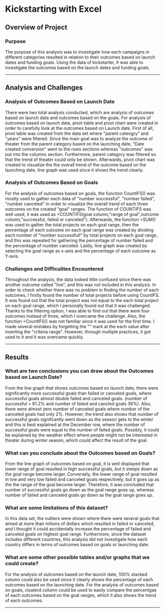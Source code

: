 # Kickstarting with Excel
## Overview of Project 
### Purpose
The purpose of this analysis was to investigate how each campaigns in different categories resulted in relation to their outcomes based on launch dates and funding goals. Using the data of kickstarter, It was able to investigate the outcomes based on the launch dates and funding goals. 

---

## Analysis and Challenges
### Analysis of Outcomes Based on Launch Date 
There were two total analysis conducted, which are analysis of outcomes based on launch date and outcomes based on the goals. For analysis of outcomes based on launch date, pivot table and pivot chart were created in order to carefully look at the outcomes based on Launch date. First of all, pivot table was created from the data set where "parent cateogry" and "years" were filtered. Since the main goal was to analyze the outcome of theater from the parent category based on the launching date, "Date created conversion" went to the rows sections whereas "outcomes" was put into the columns section. Furthermore, parent category was filtered  so that the trend of theater could only be shown. Afterwards, pivot chart was created to visualize the the overall trend of the outcome based on the launching date, line graph was used since it shows the trend clearly. 
### Analysis of Outcomes Based on Goals
For the analysis of outcomes based on goals, the function CountIFS() was mostly used to gather each data of "number successful", "number failed", "number canceled" in order to visualize the overall trend of each three outcomes on the created "goal" ranges. The function of COUNTIFS was well used, it was used as =COUNTIFS(goal column,"range of goal",outcome column,"successful, failed or canceled"). Afterwards, the function =SUM() was used to gather the total projects on each goal range, then the percentage of each outcome on each goal range was created by dividing each number of "number successfull" by total projects on each goal range, and this was repeated for gathering the percentage of number failed and the percentage of number canceled. Lastly, line graph was created by selecting the goal range as x-axis and the percentage of each outcome as Y-axis. 
### Challenges and Difficulites Encountered
Throughout the analysis, the data looked little confused since there was another outcome called "live", and this was not included in this analysis. In order to check whether there was no problem in finding the number of each outcomes, I firstly found the number of total projects before using CountIFS.  It was found out that the total project was not equal to the each total project on each goal range, which I personally found out that it was challenged. Thanks to the filtering option, I was able to find out that there were four outcomes instead of three, which I overcame the challenge. Also, the function =CountIFS() was not familiar since it was used for the first time. I made several mistakes by forgetting the "" mark at the each value after inserting the "criteria range". However, through multiple practices, it got used to it and it was overcame quickly.

---
## Results
### What are two conclusions you can draw about the Outcomes based on Launch Date?
From the line graph that shows outcomes based on launch date, there were significantly more successful goals than failed or canceled goals, where successful goals almost double failed and canceled goals. (number of successful = 61.2% and number of failed and cancled goals 36%). Also, there were almost zero number of canceled goals where number of the canceled goals had only 2%. However, the trend also shows that number of successful goals signifcantly went down as the season gets to the winter and this is best explained at the December row, where the number of successful goals were equal to the number of failed goals. Possibly, it could be explained by the weather effect where people might not be interested in theater during winter season, which could affect the result of the goal.
### What can you conclude about the Outcomes based on Goals?
From the line graph of outcomes based on goal, it is well displayed that lower range of goal resulted in high successful goals, but it steeps down as the goal range become larger. Conversely, the lower range of goal resulted in low and very low failed and canceled goals respectively, but it goes up as the the range of the goal become larger. Therefore, it was concluded that number of successful goals go down as the goal range goes up, whereas number of failed and canceled goals go down as the goal range goes up.
### What are some limitations of this dataset?
In this data set, the outliers were shown where there were several goals that aimed at more than milions of dollars which resulted in failed or canceled, and I thought it could accidentally increase the percentage of failed and canceled goals on highest goal range. Furthermore, since the dataset includes different countries, this analysis did not investigate how each country differs in terms of outcomes based on goals or launching date. 
### What are some other possible tables and/or graphs that we could create?
For the analysis of outcomes based on the launch date, 100% stacked column could also be used since it clearly shows the percentage of each outcomes based on the launching date. For the analysis of outcomes based on goals, clusterd column could be used to easily compare the percentgae of each outcomes based on the goal ranges, which it also shows the trend of each outcomes. 

---


